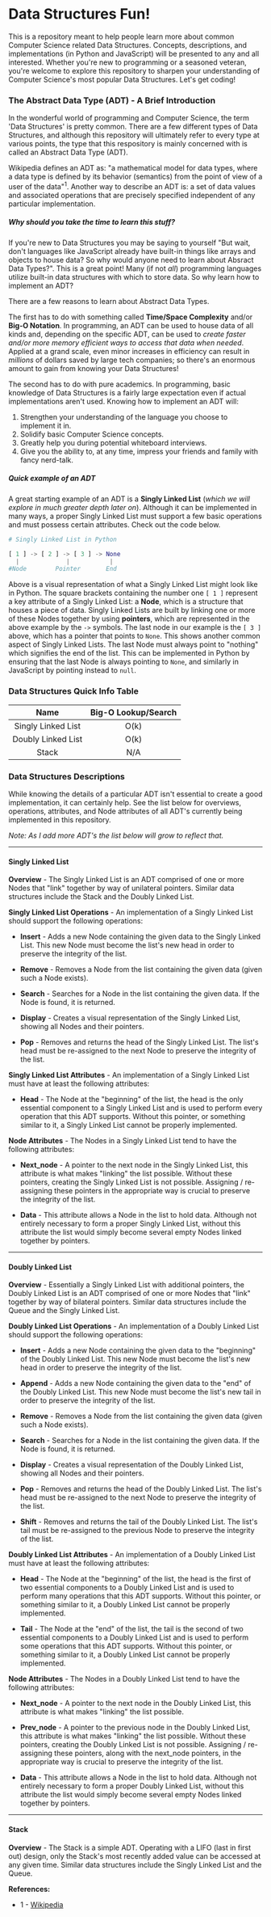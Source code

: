 # Data Structures Fun!

This is a repository meant to help people learn more about common Computer Science related Data Structures. Concepts, descriptions, and implementations (in Python and JavaScript) will be presented to any and all interested. Whether you're new to programming or a seasoned veteran, you're welcome to explore this repository to sharpen your understanding of Computer Science's most popular Data Structures. Let's get coding!

### The Abstract Data Type (ADT) - A Brief Introduction

In the wonderful world of programming and Computer Science, the term 'Data Structures' is pretty common. There are a few different types of Data Structures, and although this repository will ultimately refer to every type at various points, the type that this respository is mainly concerned with is called an Abstract Data Type (ADT).

Wikipedia defines an ADT as: "a mathematical model for data types, where a data type is defined by its behavior (semantics) from the point of view of a user of the data"<sup>1</sup>. Another way to describe an ADT is: a set of data values and associated operations that are precisely specified independent of any particular implementation.

##### Why should you take the time to learn this stuff?

If you're new to Data Structures you may be saying to yourself "But wait, don't languages like JavaScript already have built-in things like arrays and objects to house data? So why would anyone need to learn about Absract Data Types?". This is a great point! Many (if not *all*) programming languages utilize  built-in data structures with which to store data. So why learn how to implement an ADT?

There are a few reasons to learn about Abstract Data Types.

The first has to do with something called **Time/Space Complexity** and/or **Big-O Notation**. In programming, an ADT can be used to house data of all kinds and, depending on the specific ADT, can be used to *create faster and/or more memory efficient ways to access that data when needed*. Applied at a grand scale, even minor increases in efficiency can result in *millions* of dollars saved by large tech companies; so there's an enormous amount to gain from knowing your Data Structures!

The second has to do with pure academics. In programming, basic knowledge of Data Structures is a fairly large expectation even if actual implementations aren't used. Knowing how to implement an ADT will:
1. Strengthen your understanding of the language you choose to implement it in.
2. Solidify basic Computer Science concepts.
3. Greatly help you during potential whiteboard interviews.
4. Give you the ability to, at any time, impress your friends and family with fancy nerd-talk.

##### Quick example of an ADT

A great starting example of an ADT is a **Singly Linked List** (*which we will explore in much greater depth later on*). Although it can be implemented in many ways, a proper Singly Linked List must support a few basic operations and must possess certain attributes. Check out the code below.

```python
# Singly Linked List in Python

[ 1 ] -> [ 2 ] -> [ 3 ] -> None
  |             |           |
#Node        Pointer       End
```

Above is a visual representation of what a Singly Linked List might look like in Python. The square brackets containing the number one ```[ 1 ]``` represent a key attribute of a Singly Linked List: a **Node**, which is a structure that houses a piece of data. Singly Linked Lists are built by linking one or more of these Nodes together by using **pointers**, which are represented in the above example by the ```->``` symbols. The last node in our example is the ```[ 3 ]``` above, which has a pointer that points to ```None```. This shows another common aspect of Singly Linked Lists. The last Node must always point to "nothing" which signifies the end of the list. This can be implemented in Python by ensuring that the last Node is always pointing to ```None```, and similarly in JavaScript by pointing instead to ```null```.

### Data Structures Quick Info Table
| Name | Big-O Lookup/Search |
| :-------------: | :-------------: |
| Singly Linked List | O(k) |
| Doubly Linked List | O(k) |
| Stack | N/A |

### Data Structures Descriptions

While knowing the details of a particular ADT isn't essential to create a good implementation, it can certainly help. See the list below for overviews, operations, attributes, and Node attributes of all ADT's currently being implemented in this repository.

*Note: As I add more ADT's the list below will grow to reflect that.*

---

#### Singly Linked List

**Overview** - The Singly Linked List is an ADT comprised of one or more Nodes that "link" together by way of unilateral pointers. Similar data structures include the Stack and the Doubly Linked List.

**Singly Linked List Operations** - An implementation of a Singly Linked List should support the following operations:

- **Insert** - Adds a new Node containing the given data to the Singly Linked List. This new Node must become the list's new head in order to preserve the integrity of the list.

- **Remove** - Removes a Node from the list containing the given data (given such a Node exists).

- **Search** - Searches for a Node in the list containing the given data. If the Node is found, it is returned.

- **Display** - Creates a visual representation of the Singly Linked List, showing all Nodes and their pointers.

- **Pop** - Removes and returns the head of the Singly Linked List. The list's head must be re-assigned to the next Node to preserve the integrity of the list.

**Singly Linked List Attributes** - An implementation of a Singly Linked List must have at least the following attributes:

- **Head** - The Node at the "beginning" of the list, the head is the only essential component to a Singly Linked List and is used to perform every operation that this ADT supports. Without this pointer, or something similar to it, a Singly Linked List cannot be properly implemented.

**Node Attributes** - The Nodes in a Singly Linked List tend to have the following attributes:

- **Next_node** - A pointer to the next node in the Singly Linked List, this attribute is what makes "linking" the list possible. Without these pointers, creating the Singly Linked List is not possible. Assigning / re-assigning these pointers in the appropriate way is crucial to preserve the integrity of the list.

- **Data** - This attribute allows a Node in the list to hold data. Although not entirely necessary to form a proper Singly Linked List, without this attribute the list would simply become several empty Nodes linked together by pointers.

---

#### Doubly Linked List

**Overview** - Essentially a Singly Linked List with additional pointers, the Doubly Linked List is an ADT comprised of one or more Nodes that "link" together by way of bilateral pointers. Similar data structures include the Queue and the Singly Linked List.

**Doubly Linked List Operations** - An implementation of a Doubly Linked List should support the following operations:

- **Insert** - Adds a new Node containing the given data to the "beginning" of the Doubly Linked List. This new Node must become the list's new head in order to preserve the integrity of the list.

- **Append** - Adds a new Node containing the given data to the "end" of the Doubly Linked List. This new Node must become the list's new tail in order to preserve the integrity of the list.

- **Remove** - Removes a Node from the list containing the given data (given such a Node exists).

- **Search** - Searches for a Node in the list containing the given data. If the Node is found, it is returned.

- **Display** - Creates a visual representation of the Doubly Linked List, showing all Nodes and their pointers.

- **Pop** - Removes and returns the head of the Doubly Linked List. The list's head must be re-assigned to the next Node to preserve the integrity of the list.

- **Shift** - Removes and returns the tail of the Doubly Linked List. The list's tail must be re-assigned to the previous Node to preserve the integrity of the list.

**Doubly Linked List Attributes** - An implementation of a Doubly Linked List must have at least the following attributes:

- **Head** - The Node at the "beginning" of the list, the head is the first of two essential components to a Doubly Linked List and is used to perform many operations that this ADT supports. Without this pointer, or something similar to it, a Doubly Linked List cannot be properly implemented.

- **Tail** - The Node at the "end" of the list, the tail is the second of two essential components to a Doubly Linked List and is used to perform some operations that this ADT supports. Without this pointer, or something similar to it, a Doubly Linked List cannot be properly implemented.


**Node Attributes** - The Nodes in a Doubly Linked List tend to have the following attributes:

- **Next_node** - A pointer to the next node in the Doubly Linked List, this attribute is what makes "linking" the list possible.

- **Prev_node** - A pointer to the previous node in the Doubly Linked List, this attribute is what makes "linking" the list possible. Without these pointers, creating the Doubly Linked List is not possible. Assigning / re-assigning these pointers, along with the next_node pointers, in the appropriate way is crucial to preserve the integrity of the list.

- **Data** - This attribute allows a Node in the list to hold data. Although not entirely necessary to form a proper Doubly Linked List, without this attribute the list would simply become several empty Nodes linked together by pointers.

---

#### Stack

**Overview** - The Stack is a simple ADT. Operating with a LIFO (last in first out) design, only the Stack's most recently added value can be accessed at any given time. Similar data structures include the Singly Linked List and the Queue.

**References:**
- 1 - [Wikipedia](https://en.wikipedia.org/wiki/Abstract_data_type)
